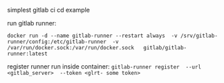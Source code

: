 simplest gitlab ci cd example

run gitlab runner:

```docker run -d --name gitlab-runner --restart always  -v /srv/gitlab-runner/config:/etc/gitlab-runner  -v /var/run/docker.sock:/var/run/docker.sock   gitlab/gitlab-runner:latest```

register runner run inside container:
```gitlab-runner register  --url <gitlab_server>  --token <glrt- some token>```
